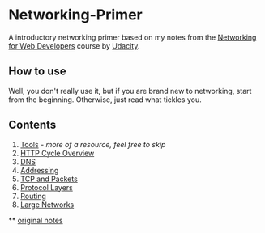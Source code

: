 # Networking-Primer

A introductory networking primer based on my notes from the [Networking for Web Developers](https://www.udacity.com/course/networking-for-web-developers--ud256) course by [Udacity](http://udacity.com).

## How to use

Well, you don't really use it, but if you are brand new to networking, start from the beginning. Otherwise, just read what tickles you.

## Contents

1. [Tools](./tools.md) *- more of a resource, feel free to skip*
2. [HTTP Cycle Overview](./http.md)
3. [DNS](./dns.md)
4. [Addressing](./addressing.md)
5. [TCP and Packets](./tcp.md)
6. [Protocol Layers](./layers.md)
7. [Routing](./routing.md)
8. [Large Networks](./networks.md)

** [original notes](./notes.md)
